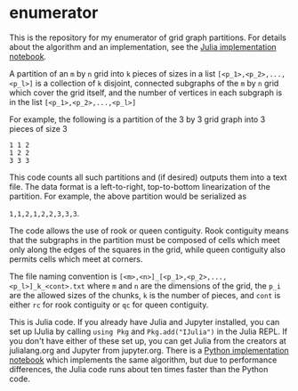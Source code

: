 # enumerator

This is the repository for my enumerator of grid graph partitions.
For details about the algorithm and an implementation, see the [Julia implementation notebook](/gridenum_nb_julia.ipynb).


A partition of an `m` by `n` grid into `k` pieces of sizes in a list `[<p_1>,<p_2>,...,<p_l>]` is 
a collection of `k` disjoint, connected subgraphs of the `m` by `n` grid which cover the grid itself, and 
the number of vertices in each subgraph is in the list `[<p_1>,<p_2>,...,<p_l>]`

For example, the following is a partition of the 3 by 3 grid graph into 3 pieces of size 3

```
1 1 2  
1 2 2  
3 3 3
```

This code counts all such partitions and (if desired) outputs them into a text file.  The data format is 
a left-to-right, top-to-bottom linearization of the partition.  For example, the above partition would be 
serialized as

 `1,1,2,1,2,2,3,3,3`.


The code allows the use of rook or queen contiguity.  Rook contiguity means that the subgraphs in the partition 
must be composed of cells which meet only along the edges of the squares in the grid, while 
queen contiguity also permits cells which meet at corners.


The file naming convention is `[<m>,<n>]_[<p_1>,<p_2>,...,<p_l>]_k_<cont>.txt` where `m` and `n` are the 
dimensions of the grid, the `p_i` are the allowed sizes of the chunks, `k` is the number of pieces, and 
`cont` is either `rc` for rook contiguity or `qc` for queen contiguity.  


This is Julia code.  If you already have Julia and Jupyter installed, you can
set up IJulia by calling `using Pkg` and `Pkg.add("IJulia")` in the Julia REPL.  If you don't
have either of these set up, you can get Julia from the creators at julialang.org
and Jupyter from jupyter.org.  There is a [Python implementation notebook](/gridenum_nb_python.ipynb) 
which implements the same algorithm, but due to performance differences, the Julia code runs about 
ten times faster than the Python code.

